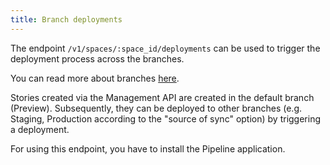 ```yaml
---
title: Branch deployments
---
```


The endpoint `/v1/spaces/:space_id/deployments` can be used to trigger the deployment process across the branches.

You can read more about branches [here](https://www.storyblok.com/docs/setup-branches-and-releases#pipeline-stage).

Stories created via the Management API are created in the default branch (Preview). Subsequently, they can be deployed to other branches (e.g. Staging, Production according to the "source of sync" option) by triggering a deployment.

For using this endpoint, you have to install the Pipeline application.
